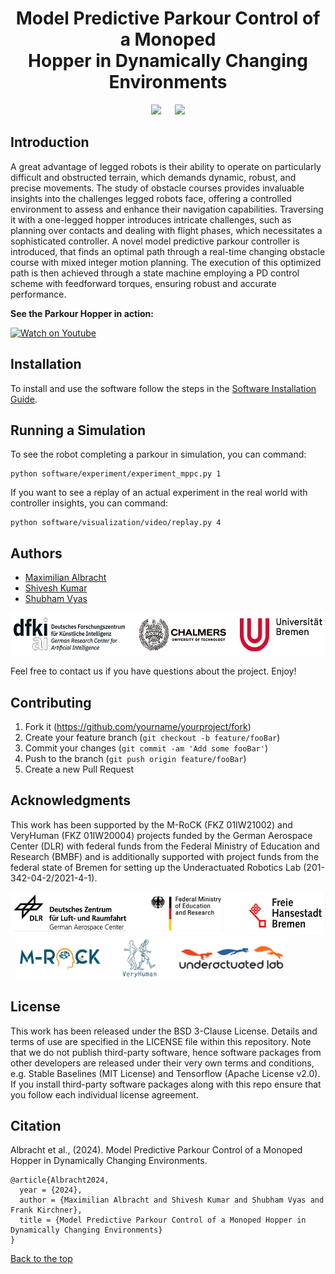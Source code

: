 <div align="center">

# Model Predictive Parkour Control of a Monoped <br> Hopper in Dynamically Changing Environments

</div>
<div align="center">
<img width="400" src="docs/figures/snapshot_1.png"> &emsp;
<img width="400" src="docs/figures/snapshot_2.png">
</div>

## Introduction #
A great advantage of legged robots is their ability to operate on particularly difficult and obstructed terrain, which demands dynamic, robust, and precise movements.
The study of obstacle courses provides invaluable insights into the challenges legged robots face, offering a controlled environment to assess and enhance their navigation capabilities.
Traversing it with a one-legged hopper introduces intricate challenges, such as planning over contacts and dealing with flight phases, which necessitates a sophisticated controller.
A novel model predictive parkour controller is introduced, that finds an optimal path through a real-time changing obstacle course with mixed integer motion planning.
The execution of this optimized path is then achieved through a state machine employing a PD control scheme with feedforward torques, ensuring robust and accurate performance.

**See the Parkour Hopper in action:**

[![Watch on Youtube](https://img.youtube.com/vi/IYp460e2Ijg/0.jpg)](https://www.youtube.com/watch?v=IYp460e2Ijg)

## Installation

To install and use the software follow the steps in the [Software Installation Guide](docs/info/INSTALLATION.md).

## Running a Simulation

To see the robot completing a parkour in simulation, you can command:
```
python software/experiment/experiment_mppc.py 1
```
If you want to see a replay of an actual experiment in the real world with controller insights, you can command:
```
python software/visualization/video/replay.py 4
```

## Authors #

* [Maximilian Albracht](https://robotik.dfki-bremen.de/en/about-us/staff/person/maal10)
* [Shivesh Kumar](https://robotik.dfki-bremen.de/en/about-us/staff/person/shku02)
* [Shubham Vyas](https://robotik.dfki-bremen.de/en/about-us/staff/person/shvy01)

<img height="68" src="docs/logos/affiliations.png" />

Feel free to contact us if you have questions about the project. Enjoy!

## Contributing

1. Fork it (<https://github.com/yourname/yourproject/fork>)
2. Create your feature branch (`git checkout -b feature/fooBar`)
3. Commit your changes (`git commit -am 'Add some fooBar'`)
4. Push to the branch (`git push origin feature/fooBar`)
5. Create a new Pull Request

## Acknowledgments #

This work has been supported by the M-RoCK (FKZ 01IW21002) and VeryHuman (FKZ 01IW20004) projects funded by the German Aerospace Center (DLR) with federal funds from the Federal Ministry of Education and Research (BMBF) and is additionally supported with project funds from the federal state of Bremen for setting up the Underactuated Robotics Lab (201-342-04-2/2021-4-1).

<img height="68" src="docs/logos/sponsors.png" /> &nbsp;
<img height="68" src="docs/logos/projects.png" />

## License

This work has been released under the BSD 3-Clause License. Details and terms of use are specified in the LICENSE file within this repository. Note that we do not publish third-party software, hence software packages from other developers are released under their very own terms and conditions, e.g. Stable Baselines (MIT License) and Tensorflow (Apache License v2.0). If you install third-party software packages along with this repo ensure that you follow each individual license agreement.   

## Citation

Albracht et al., (2024). Model Predictive Parkour Control of a Monoped Hopper in Dynamically Changing Environments.
```
@article{Albracht2024,
  year = {2024},
  author = {Maximilian Albracht and Shivesh Kumar and Shubham Vyas and Frank Kirchner},
  title = {Model Predictive Parkour Control of a Monoped Hopper in Dynamically Changing Environments}
}
```

[Back to the top](#introduction-to-the-project)
